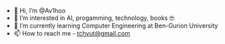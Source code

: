 - 👋 Hi, I’m @Av1hoo
- 👀 I’m interested in AI, progamming, technology, books 🤓
- 🌱 I’m currently learning Computer Engineering at Ben-Gurion University
- 📫 How to reach me - tchvut@gmail.com

